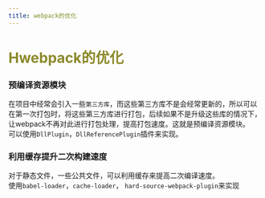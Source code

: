 ```yaml
---
title: webpack的优化
---
```

# <font color="#8B892B">Hwebpack的优化</font>   

### 预编译资源模块  

在项目中经常会引入一些`第三方库`，而这些第三方库不是会经常更新的，所以可以在第一次打包时，将这些第三方库进行打包，后续如果不是升级这些库的情况下，让webpack不再对此进行打包处理，提高打包速度。这就是预编译资源模块。  
可以使用`DllPlugin`，`DllReferencePlugin`插件来实现。  

### 利用缓存提升二次构建速度  

对于静态文件，一些公共文件，可以利用缓存来提高二次编译速度。  
使用`babel-loader`，`cache-loader`， `hard-source-webpack-plugin`来实现